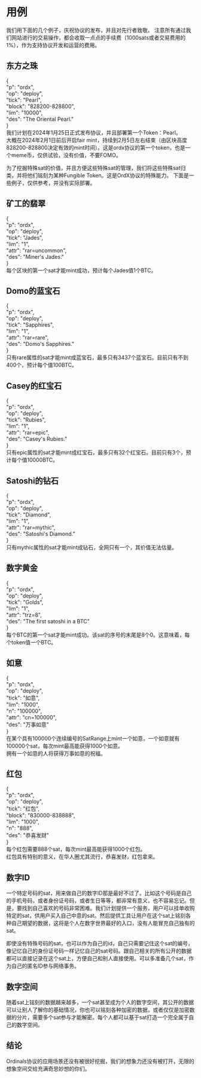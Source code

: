 用例
====


我们用下面的几个例子，庆祝协议的发布，并且对先行者致敬。
注意所有通过我们网站进行的交易操作，都会收取一点点的手续费（1000sats或者交易费用的1%），作为支持协议开发和运营的费用。  


东方之珠
----
{   
  "p": "ordx",  
  "op": "deploy",  
  "tick": "Pearl",  
  "block": "828200-828800",  
  "lim": "10000",  
  "des": "The Oriental Pearl."    
}   
我们计划在2024年1月25日正式发布协议，并且部署第一个Token：Pearl。  
大概在2024年2月1日前后开启fair mint，持续到2月5日左右结束（由区块高度828200-828800决定有效的mint时间）。这是ordx协议的第一个token，也是一个meme币，仅供试验，没有价值，不要FOMO。  
   


为了挖掘特殊sat的价值，并且方便这些特殊sat的管理，我们将这些特殊sat归类，并将他们铭刻为某种Fungible Token。这是OrdX协议的特殊能力。 下面是一些例子，仅供参考，并没有实际部署。  

矿工的翡翠
----
{  
  "p": "ordx",  
  "op": "deploy",  
  "tick": "Jades",  
  "lim": "1",  
  "attr": "rar=uncommon",  
  "des": "Miner's Jades."  
}  
每个区块的第一个sat才能mint成功，预计每个Jades值1个BTC。


Domo的蓝宝石
----
{  
  "p": "ordx",  
  "op": "deploy",  
  "tick": "Sapphires",  
  "lim": "1",  
  "attr": "rar=rare",  
  "des": "Domo's Sapphires."  
}  
只有rare属性的sat才能mint成蓝宝石，最多只有3437个蓝宝石。目前只有不到400个，预计每个值100BTC。


Casey的红宝石
----
{   
  "p": "ordx",  
  "op": "deploy",  
  "tick": "Rubies",  
  "lim": "1",  
  "attr": "rar=epic",  
  "des": "Casey's Rubies."  
}  
只有epic属性的sat才能mint成红宝石，最多只有32个红宝石。目前只有3个，预计每个值10000BTC。


Satoshi的钻石
----
{   
  "p": "ordx",  
  "op": "deploy",  
  "tick": "Diamond",  
  "lim": "1",  
  "attr": "rar=mythic",  
  "des": "Satoshi's Diamond."  
}  
只有mythic属性的sat才能mint成钻石，全网只有一个，其价值无法估量。


数字黄金
----
{  
  "p": "ordx",  
  "op": "deploy",  
  "tick": "Golds",  
  "lim": "1",  
  "attr": "trz=8",  
  "des": "The first satoshi in a BTC"  
}  
每个BTC的第一个sat才能mint成功。该sat的序号的末尾是8个0。这意味着，每个token值一个BTC。



如意
----
{  
  "p": "ordx",  
  "op": "deploy",  
  "tick": "如意",  
  "lim": "1000",  
  "n": "100000",  
  "attr": "cn=100000",    
  "des": "万事如意"  
}  
在某个具有100000个连续编号的SatRange上mint一个如意，一个如意就有100000个sat，每次mint最高能获得1000个如意。    
拥有一个如意的人将获得万事如意的祝福。


红包
----
{  
  "p": "ordx",  
  "op": "deploy",  
  "tick": "红包",  
  "block": "830000-838888",  
  "lim": "1000",   
  "n": "888",   
  "des": "恭喜发财"  
}  
每个红包需要888个sat，每次mint最高能获得1000个红包。  
红包具有特别的意义，在华人圈尤其流行，恭喜发财，红包拿来。  



数字ID
----
一个特定号码的sat，用来做自己的数字ID那是最好不过了。比如这个号码是自己的手机号码，或者身份证号码，或者生日等等，都非常有意义，也不容易忘记。但是，要找到自己喜欢的号码非常困难。我们计划提供一个服务，用户可以挂单收购特定的sat，供用户买入自己中意的sat。然后提供工具让用户在这个sat上铭刻各种自己期望的数据，这将是个人在数字世界最好的入口，没有人能冒充自己独有的sat。

即使没有特殊号码的sat，也可以作为自己的id，自己只需要记住这个sat的编号，像记忆自己的身份证号码一样记忆自己的sat号码。跟自己相关的所有公开的数据都可以直接记录在这个sat上，方便自己和别人直接使用。可以多准备几个sat，作为自己的匿名ID参与网络事务。



数字空间
----
随着sat上铭刻的数据越来越多，一个sat甚至成为个人的数字空间，其公开的数据可以让别人了解你的基础情况，你也可以铭刻各种加密的数据，或者仅仅是加密数据的分片，需要多个sat参与才能解密。每个人都可以基于sat打造一个完全属于自己的数字空间。



结论
----
Ordinals协议的应用场景还没有被很好挖掘，我们的想象力还没有被打开，无限的想象空间交给充满奇思妙想的你们。
